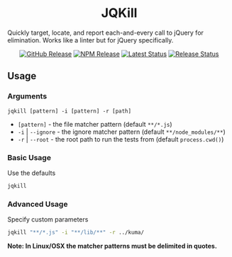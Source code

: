 <h1 align="center">JQKill</h1>

Quickly target, locate, and report each-and-every call to jQuery for elimination. Works like a linter but for jQuery specifically.

<div align="center">
  <a href="https://github.com/vanillaes/jqkill/releases"><img src="https://badgen.net/github/tag/vanillaes/jqkill" alt="GitHub Release"></a>
  <a href="https://www.npmjs.com/package/jqkill"><img src="https://badgen.net/npm/v/jqkill" alt="NPM Release"></a>
  <a href="https://github.com/vanillaes/jqkill/actions"><img src="https://github.com/vanillaes/jqkill/workflows/Latest/badge.svg" alt="Latest Status"></a>
  <a href="https://github.com/vanillaes/jqkill/actions"><img src="https://github.com/vanillaes/jqkill/workflows/Release/badge.svg" alt="Release Status"></a>
</div>

## Usage

### Arguments

`jqkill [pattern] -i [pattern] -r [path]`

- `[pattern]` - the file matcher pattern (default `**/*.js`)
- `-i` | `--ignore` - the ignore matcher pattern (default `**/node_modules/**`)
- `-r` | `--root` - the root path to run the tests from (default `process.cwd()`)

### Basic Usage

Use the defaults

```sh
jqkill
```

### Advanced Usage

Specify custom parameters

```sh
jqkill "**/*.js" -i "**/lib/**" -r ../kuma/
```

**Note: In Linux/OSX the matcher patterns must be delimited in quotes.**
